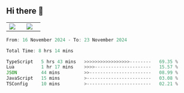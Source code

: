 ## Hi there 👋

<p align="center">
  <table align="center">
  <tr border="none">
  <td width="35%" align="center">
    <img  align="center"  src="http://github-profile-summary-cards.vercel.app/api/cards/stats?username=ricepunk&theme=github_dark" />
  </td>
    
  <td width="65%" align="center">
    <img  align="center"  src="http://github-profile-summary-cards.vercel.app/api/cards/profile-details?username=ricepunk&theme=github_dark" />
  </td>
  </tr>
  </table>
</p>

<!--START_SECTION:waka-->

```typescript
From: 16 November 2024 - To: 23 November 2024

Total Time: 8 hrs 14 mins

TypeScript   5 hrs 43 mins   >>>>>>>>>>>>>>>>>--------   69.35 %
Lua          1 hr 17 mins    >>>>---------------------   15.57 %
JSON         44 mins         >>-----------------------   08.99 %
JavaScript   15 mins         >------------------------   03.08 %
TSConfig     10 mins         >------------------------   02.21 %
```

<!--END_SECTION:waka-->
